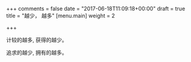 +++
comments = false
date = "2017-06-18T11:09:18+00:00"
draft = true
title = "越少， 越多"
[menu.main]
weight = 2

+++


计较的越多, 获得的越少。

追求的越少, 拥有的越多。